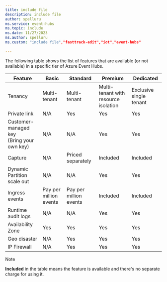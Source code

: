 ```yaml
---
title: include file
description: include file
author: spelluru
ms.service: event-hubs
ms.topic: include
ms.date: 11/27/2023
ms.author: spelluru
ms.custom: "include file","fasttrack-edit","iot","event-hubs"

---
```


The following table shows the list of features that are available (or not available) in a specific tier of Azure Event Hubs. 

| Feature | Basic |  Standard | Premium | Dedicated |
| ------- | ------| -------- | ------- | --------- |
| Tenancy | Multi-tenant | Multi-tenant | Multi-tenant with resource isolation | Exclusive single tenant |
| Private link | N/A | Yes | Yes | Yes |
| Customer-managed key <br/>(Bring your own key) | N/A | N/A | Yes | Yes |
| Capture | N/A | Priced separately | Included | Included |
| Dynamic Partition scale out | N/A | N/A | Yes | Yes |
| Ingress events | Pay per million events | Pay per million events | Included | Included |
| Runtime audit logs | N/A | N/A | Yes | Yes |
| Availability Zone | Yes | Yes | Yes | Yes |
| Geo disaster | N/A | Yes | Yes | Yes |
| IP Firewall | N/A | Yes | Yes | Yes |

> [!NOTE]
> **Included** in the table means the feature is available and there's no separate charge for using it. 







 
